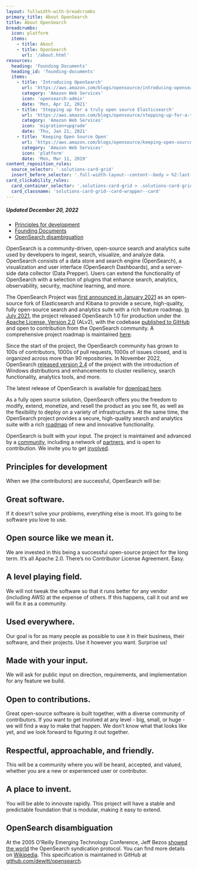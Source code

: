 ```yaml
---
layout: fullwidth-with-breadcrumbs
primary_title: About OpenSearch
title: About OpenSearch
breadcrumbs:
  icon: platform
  items:
    - title: About
    - title: OpenSearch
      url: '/about.html'
resources:
  heading: 'Founding Documents'
  heading_id: 'founding-documents'
  items:
    - title: 'Introducing OpenSearch'
      url: 'https://aws.amazon.com/blogs/opensource/introducing-opensearch'
      category: 'Amazon Web Services'
      icon: 'opensearch-admin'
      date: 'Mon, Apr 12, 2021'
    - title: 'Stepping up for a truly open source Elasticsearch'
      url: 'https://aws.amazon.com/blogs/opensource/stepping-up-for-a-truly-open-source-elasticsearch/'
      category: 'Amazon Web Services'
      icon: 'migration+upgrade'
      date: 'Thu, Jan 21, 2021'
    - title: 'Keeping Open Source Open'
      url: 'https://aws.amazon.com/blogs/opensource/keeping-open-source-open-open-distro-for-elasticsearch/'
      category: 'Amazon Web Services'
      icon: 'platform'
      date: 'Mon, Mar 11, 2019'
content_reposition_rules:
  source_selector: '.solutions-card-grid'
  insert_before_selector: '.full-width-layout--content--body > h2:last-of-type'
card_clickability_rules:
  card_container_selector: '.solutions-card-grid > .solutions-card-grid--card-wrapper'
  card_classname: 'solutions-card-grid--card-wrapper--card'
---
```


##### Updated December 20, 2022

* [Principles for development](#principles-for-development)
* [Founding Documents](#founding-documents)
* [OpenSearch disambiguation](#opensearch-disambiguation)

OpenSearch is a community-driven, open-source search and analytics suite used by developers to ingest, search, visualize, and analyze data. OpenSearch consists of a data store and search engine (OpenSearch), a visualization and user interface (OpenSearch Dashboards), and a server-side data collector (Data Prepper). Users can extend the functionality of OpenSearch with a selection of plugins that enhance search, analytics, observability, security, machine learning, and more.
 
The OpenSearch Project was [first announced in January 2021](https://aws.amazon.com/blogs/opensource/stepping-up-for-a-truly-open-source-elasticsearch/) as an open-source fork of Elasticsearch and Kibana to provide a secure, high-quality, fully open-source search and analytics suite with a rich feature roadmap. [In July 2021](https://opensearch.org/blog/updates/2021/07/opensearch-general-availability-announcement/), the project released OpenSearch 1.0 for production under the [Apache License, Version 2.0](https://www.apache.org/licenses/LICENSE-2.0) (ALv2), with the codebase [published to GitHub](https://github.com/opensearch-project) and open to contribution from the OpenSearch community. A comprehensive project roadmap is maintained [here](https://github.com/orgs/opensearch-project/projects/1).
 
Since the start of the project, the OpenSearch community has grown to 100s of contributors, 1000s of pull requests, 1000s of issues closed, and is organized across more than 90 repositories. In November 2022, OpenSearch [released version 2.4](https://opensearch.org/blog/opensearch-2-4-is-available-today/) of the project with the introduction of Windows distributions and enhancements to cluster resiliency, search functionality, analytics tools, and more. 
 
The latest release of OpenSearch is available for [download here](https://opensearch.org/downloads.html).

As a fully open source solution, OpenSearch offers you the freedom to modify, extend, monetize, and resell the product as you see fit, as well as the flexibility to deploy on a variety of infrastructures. At the same time, the OpenSearch project provides a secure, high-quality search and analytics suite with a rich [roadmap](https://github.com/orgs/opensearch-project/projects/1) of new and innovative functionality.

OpenSearch is built with your input. The project is maintained and advanced by a [community](https://forum.opensearch.org/), including a network of [partners](https://opensearch.org/partners/), and is open to contribution. We invite you to get [involved](https://opensearch.org/connect.html).

 
## Principles for development ##

When we (the contributors) are successful, OpenSearch will be:


<div class="principles-for-development"><div markdown=1>

## Great software. ##
If it doesn’t solve your problems, everything else is moot. It’s going to be software you love to use.
 
## Open source like we mean it. ##
We are invested in this being a successful open-source project for the long term. It’s all Apache 2.0. There’s no Contributor License Agreement. Easy.
 
## A level playing field. ##
We will not tweak the software so that it runs better for any vendor (including AWS) at the expense of others. If this happens, call it out and we will fix it as a community.
 
## Used everywhere. ##
Our goal is for as many people as possible to use it in their business, their software, and their projects. Use it however you want. Surprise us!
 
## Made with your input. ##
We will ask for public input on direction, requirements, and implementation for any feature we build.
 
## Open to contributions. ##
Great open-source software is built together, with a diverse community of contributors. If you want to get involved at any level - big, small, or huge - we will find a way to make that happen. We don’t know what that looks like yet, and we look forward to figuring it out together.
 
## Respectful, approachable, and friendly. ##
This will be a community where you will be heard, accepted, and valued, whether you are a new or experienced user or contributor.
 
## A place to invent. ##
You will be able to innovate rapidly. This project will have a stable and predictable foundation that is modular, making it easy to extend.
</div></div>

## OpenSearch disambiguation ##
At the 2005 O’Reilly Emerging Technology Conference, Jeff Bezos [showed the world](https://www.technologyreview.com/2005/03/15/231423/jeff-bezos-unveils-vertical-search-live-from-the-oreilly-e-tech-conference/) the OpenSearch syndication protocol. You can find more details on [Wikipedia](https://en.wikipedia.org/wiki/OpenSearch). This specification is maintained in GitHub at [github.com/dewitt/opensearch](https://github.com/dewitt/opensearch).
